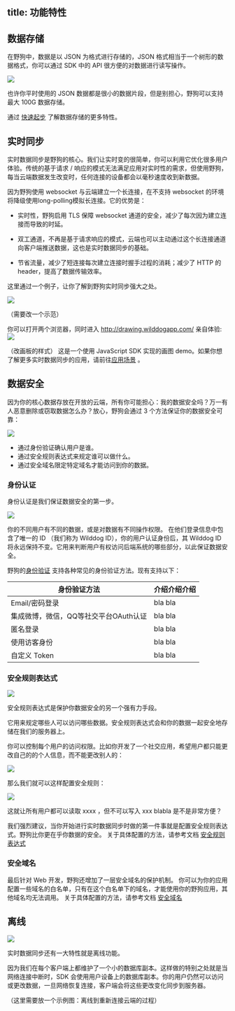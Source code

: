 title: 功能特性
---

## 数据存储

在野狗中，数据是以 JSON 为格式进行存储的，JSON 格式相当于一个树形的数据格式，你可以通过 SDK 中的 API 很方便的对数据进行读写操作。

![](http://7u2r36.com1.z0.glb.clouddn.com/16-8-18/41967848.jpg)

也许你平时使用的 JSON 数据都是很小的数据片段，但是别担心，野狗可以支持最大 100G 数据存储。

通过 [快速起步](http://daringfireball.net/projects/markdown/syntax) 了解数据存储的更多特性。

## 实时同步
实时数据同步是野狗的核心。我们让实时变的很简单，你可以利用它优化很多用户体验。传统的基于请求 / 响应的模式无法满足应用对实时性的需求，但使用野狗，每当云端数据发生改变时，任何连接的设备都会以毫秒速度收到新数据。


因为野狗使用 websocket 与云端建立一个长连接，在不支持 websocket 的环境将降级使用long-polling模拟长连接。它的优势是：

* 实时性，野狗启用 TLS 保障 websocket 通道的安全，减少了每次因为建立连接而导致的时延。

* 双工通道，不再是基于请求响应的模式，云端也可以主动通过这个长连接通道向客户端推送数据，这也是实时数据同步的基础。

* 节省流量，减少了短连接每次建立连接时握手过程的消耗；减少了 HTTP 的 header，提高了数据传输效率。

这里通过一个例子，让你了解到野狗实时同步强大之处。

![](http://7u2r36.com1.z0.glb.clouddn.com/16-8-18/91691674.jpg)


（需要改一个示范）

你可以打开两个浏览器，同时进入 http://drawing.wilddogapp.com/  亲自体验:
![](http://7u2r36.com1.z0.glb.clouddn.com/16-8-18/55607911.jpg)


（改画板的样式）
这是一个使用 JavaScript SDK 实现的画图 demo。如果你想了解更多实时数据同步的应用，请前往[应用场景](http://daringfireball.net/projects/markdown/syntax) 。

## 数据安全

因为你的核心数据存放在开放的云端，所有你可能担心：我的数据安全吗？万一有人恶意删除或窃取数据怎么办？放心，野狗会通过 3 个方法保证你的数据安全可靠：

![](http://7u2r36.com1.z0.glb.clouddn.com/16-8-18/43298064.jpg)

* 通过身份验证确认用户是谁。
* 通过安全规则表达式来规定谁可以做什么。
* 通过安全域名限定特定域名才能访问到你的数据。



### 身份认证

身份认证是我们保证数据安全的第一步。

![](http://7u2r36.com1.z0.glb.clouddn.com/16-8-18/33196242.jpg)

你的不同用户有不同的数据，或是对数据有不同操作权限。
在他们登录信息中包含了唯一的 ID （我们称为 Wilddog ID），你的用户认证身份后，其 Wilddog ID 将永远保持不变。它用来判断用户有权访问后端系统的哪些部分，以此保证数据安全。

野狗的[身份验证]() 支持各种常见的身份验证方法。现有支持以下：

身份验证方法  | 介绍介绍介绍
------------- | -------------
Email/密码登录  | bla bla
集成微博，微信，QQ等社交平台OAuth认证  | bla bla 
匿名登录 | bla bla
使用访客身份| bla bla 
自定义 Token| bla bla 



### 安全规则表达式

![](http://7u2r36.com1.z0.glb.clouddn.com/16-8-18/42457934.jpg)

安全规则表达式是保护你数据安全的另一个强有力手段。

它用来规定哪些人可以访问哪些数据。安全规则表达式会和你的数据一起安全地存储在我们的服务器上。

你可以控制每个用户的访问权限。比如你开发了一个社交应用，希望用户都只能更改自己的的个人信息，而不能更改别人的：

![](http://7u2r36.com1.z0.glb.clouddn.com/16-8-18/71674491.jpg)

那么我们就可以这样配置安全规则：

![](http://7u2r36.com1.z0.glb.clouddn.com/16-8-18/55654759.jpg)

这就让所有用户都可以读取 xxxx ，但不可以写入  xxx blabla  是不是非常方便？

我们强烈建议，当你开始进行实时数据同步时做的第一件事就是配置安全规则表达式。野狗比你更在乎你数据的安全。
关于具体配置的方法，请参考文档 [安全规则表达式]()


### 安全域名

最后针对 Web 开发，野狗还增加了一层安全域名的保护机制。
你可以为你的应用配置一些域名的白名单，只有在这个白名单下的域名，才能使用你的野狗应用，其他域名均无法调用。
关于具体配置的方法，请参考文档 [安全域名]()

## 离线

![](http://7u2r36.com1.z0.glb.clouddn.com/16-8-18/65615087.jpg)

实时数据同步还有一大特性就是离线功能。

因为我们在每个客户端上都维护了一个小的数据库副本。这样做的特别之处就是当网络连接中断时，SDK 会使用用户设备上的数据库副本。你的用户仍然可以访问或更改数据，一旦网络恢复连接，客户端会将这些更改变化同步到服务器。


（这里需要放一个示例图：离线到重新连接云端的过程）

